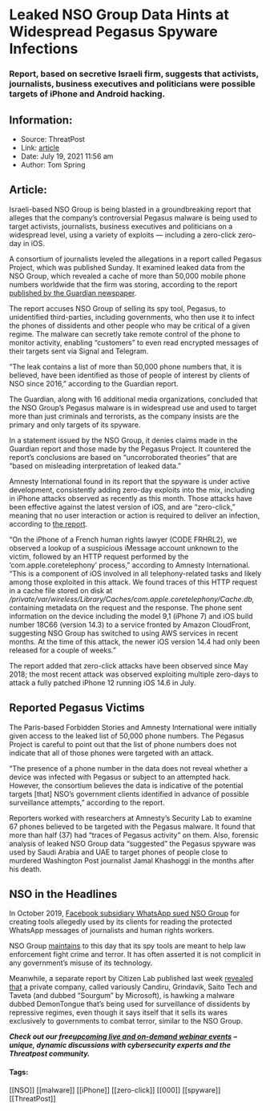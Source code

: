 # Leaked NSO Group Data Hints at Widespread Pegasus Spyware Infections
### Report, based on secretive Israeli firm, suggests that activists, journalists, business executives and politicians were possible targets of iPhone and Android hacking.    

## Information:
+ Source: ThreatPost
+ Link: [article](https://kasperskycontenthub.com/threatpost-global/?p=167897)
+ Date: July 19, 2021  11:56 am
+ Author: Tom Spring


## Article:
Israeli-based NSO Group is being blasted in a groundbreaking report that alleges that the company’s controversial Pegasus malware is being used to target activists, journalists, business executives and politicians on a widespread level, using a variety of exploits — including a zero-click zero-day in iOS.


A consortium of journalists leveled the allegations in a report called Pegasus Project, which was published Sunday. It examined leaked data from the NSO Group, which revealed a cache of more than 50,000 mobile phone numbers worldwide that the firm was storing, according to the report [published by the Guardian newspaper](https://www.theguardian.com/world/2021/jul/18/revealed-leak-uncovers-global-abuse-of-cyber-surveillance-weapon-nso-group-pegasus).


The report accuses NSO Group of selling its spy tool, Pegasus, to unidentified third-parties, including governments, who then use it to infect the phones of dissidents and other people who may be critical of a given regime. The malware can secretly take remote control of the phone to monitor activity, enabling “customers” to even read encrypted messages of their targets sent via Signal and Telegram.



“The leak contains a list of more than 50,000 phone numbers that, it is believed, have been identified as those of people of interest by clients of NSO since 2016,” according to the Guardian report.


The Guardian, along with 16 additional media organizations, concluded that the NSO Group’s Pegasus malware is in widespread use and used to target more than just criminals and terrorists, as the company insists are the primary and only targets of its spyware.


In a statement issued by the NSO Group, it denies claims made in the Guardian report and those made by the Pegasus Project. It countered the report’s conclusions are based on “uncorroborated theories” that are “based on misleading interpretation of leaked data.”


Amnesty International found in its report that the spyware is under active development, consistently adding zero-day exploits into the mix, including in iPhone attacks observed as recently as this month. Those attacks have been effective against the latest version of iOS, and are “zero-click,” meaning that no user interaction or action is required to deliver an infection, according to [the report](https://www.amnesty.org/en/latest/research/2021/07/forensic-methodology-report-how-to-catch-nso-groups-pegasus/).


“On the iPhone of a French human rights lawyer (CODE FRHRL2), we observed a lookup of a suspicious iMessage account unknown to the victim, followed by an HTTP request performed by the ‘com.apple.coretelephony’ process,” according to Amnesty International. “This is a component of iOS involved in all telephony-related tasks and likely among those exploited in this attack. We found traces of this HTTP request in a cache file stored on disk at */private/var/wireless/Library/Caches/com.apple.coretelephony/Cache.db,* containing metadata on the request and the response. The phone sent information on the device including the model 9,1 (iPhone 7) and iOS build number 18C66 (version 14.3) to a service fronted by Amazon CloudFront, suggesting NSO Group has switched to using AWS services in recent months. At the time of this attack, the newer iOS version 14.4 had only been released for a couple of weeks.”


The report added that zero-click attacks have been observed since May 2018; the most recent attack was observed exploiting multiple zero-days to attack a fully patched iPhone 12 running iOS 14.6 in July.


Reported Pegasus Victims
------------------------


The Paris-based Forbidden Stories and Amnesty International were initially given access to the leaked list of 50,000 phone numbers. The Pegasus Project is careful to point out that the list of phone numbers does not indicate that all of those phones were targeted with an attack.


“The presence of a phone number in the data does not reveal whether a device was infected with Pegasus or subject to an attempted hack. However, the consortium believes the data is indicative of the potential targets [that] NSO’s government clients identified in advance of possible surveillance attempts,” according to the report.


Reporters worked with researchers at Amnesty’s Security Lab to examine 67 phones believed to be targeted with the Pegasus malware. It found that more than half (37) had “traces of Pegasus activity” on them. Also, forensic analysis of leaked NSO Group data “suggested” the Pegasus spyware was used by Saudi Arabia and UAE to target phones of people close to murdered Washington Post journalist Jamal Khashoggi in the months after his death.


NSO in the Headlines
--------------------


In October 2019, [Facebook subsidiary WhatsApp sued NSO Group](https://threatpost.com/facebook-sues-nso-whatsapp-hack/149661/) for creating tools allegedly used by its clients for reading the protected WhatsApp messages of journalists and human rights workers.


NSO Group [maintains](https://threatpost.com/nso-group-president-defends-controversial-tactics/150694/) to this day that its spy tools are meant to help law enforcement fight crime and terror. It has often asserted it is not complicit in any government’s misuse of its technology.


Meanwhile, a separate report by Citizen Lab published last week [revealed that](https://threatpost.com/windows-zero-days-israeli-spyware-dissidents/167865/) a private company, called variously Candiru, Grindavik, Saito Tech and Taveta (and dubbed “Sourgum” by Microsoft), is hawking a malware dubbed DemonTongue that’s being used for surveillance of dissidents by repressive regimes, even though it says itself that it sells its wares exclusively to governments to combat terror, similar to the NSO Group.


***Check out our free***[***upcoming live and on-demand webinar events***](https://threatpost.com/category/webinars/) ***– unique, dynamic discussions with cybersecurity experts and the Threatpost community.***




#### Tags:
[[NSO]] [[malware]] [[iPhone]] [[zero-click]] [[000]] [[spyware]] [[ThreatPost]]
